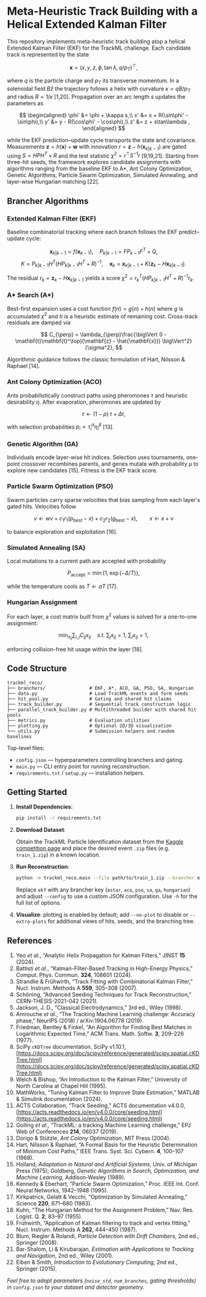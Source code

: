 # Meta-Heuristic Track Building with a Helical Extended Kalman Filter

This repository implements meta-heuristic track building atop a helical Extended Kalman Filter (EKF) for the TrackML challenge.
Each candidate track is represented by the state

$$
\mathbf{x} = (x, y, z, \phi, \tan\lambda, q/p_T)^{\top},
$$

where $q$ is the particle charge and $p_T$ its transverse momentum. In a solenoidal field $B\hat{z}$ the trajectory follows a
helix with curvature $\kappa = qB/p_T$ and radius $R = 1/\kappa$ [1,20]. Propagation over an arc length $s$ updates the
parameters as

$$
\begin{aligned}
\phi' &= \phi + \kappa s,\\
x' &= x + R(\sin\phi' - \sin\phi),\\
y' &= y - R(\cos\phi' - \cos\phi),\\
z' &= z + s\tan\lambda ,
\end{aligned}
$$

while the EKF prediction–update cycle transports the state and covariance.
Measurements $\mathbf{z}=h(\mathbf{x})+\mathbf{w}$ with innovation $r=\mathbf{z}-h(\mathbf{x}_{k|k-1})$ are gated using $S = H P H^T + R$ and the test statistic $\chi^2 = r^\top S^{-1} r$ [9,19,21]. Starting from three-hit seeds, the framework explores candidate assignments with algorithms ranging from the baseline EKF to A*, Ant Colony Optimization, Genetic Algorithms, Particle Swarm Optimization, Simulated Annealing, and layer-wise Hungarian matching [22].

## Brancher Algorithms

### Extended Kalman Filter (EKF)

Baseline combinatorial tracking where each branch follows the EKF predict–update cycle:

$$
\mathbf{x}_{k|k-1} = f(\mathbf{x}_{k-1}), \quad P_{k|k-1} = F P_{k-1} F^T + Q,
$$
$$
K = P_{k|k-1} H^T (H P_{k|k-1} H^T + R)^{-1}, \quad \mathbf{x}_k = \mathbf{x}_{k|k-1} + K(\mathbf{z}_k - H\mathbf{x}_{k|k-1}).
$$

The residual $r_k = \mathbf{z}_k - H\mathbf{x}_{k|k-1}$ yields a score $\chi^2 = r_k^T (H P_{k|k-1} H^T + R)^{-1} r_k$.

### A\* Search (A\*)

Best-first expansion uses a cost function $f(n) = g(n) + h(n)$ where $g$ is accumulated $\chi^2$ and $h$ is a heuristic estimate of remaining cost. Cross-track residuals are damped via

$$
C_{\perp} = \lambda_{\perp}\frac{\big\Vert (I - \mathbf{t}\mathbf{t}^\top)(\mathbf{z} - \hat{\mathbf{x}}) \big\Vert^2}{\sigma^2},
$$

Algorithmic guidance follows the classic formulation of Hart, Nilsson & Raphael [14].

### Ant Colony Optimization (ACO)

Ants probabilistically construct paths using pheromones $\tau$ and heuristic desirability $\eta$. After evaporation, pheromones are updated by

$$
\tau \leftarrow (1 - \rho)\,\tau + \Delta\tau,
$$

with selection probabilities $p_i \propto \tau_i^{\alpha} \eta_i^{\beta}$ [13].

### Genetic Algorithm (GA)

Individuals encode layer-wise hit indices. Selection uses tournaments, one-point crossover recombines parents, and genes mutate with probability $\mu$ to explore new candidates [15]. Fitness is the EKF track score.

### Particle Swarm Optimization (PSO)

Swarm particles carry sparse velocities that bias sampling from each layer's gated hits. Velocities follow

$$
v \leftarrow w v + c_1 r_1 (p_{\mathrm{best}} - x) + c_2 r_2 (g_{\mathrm{best}} - x), \qquad x \leftarrow x + v
$$

to balance exploration and exploitation [16].

### Simulated Annealing (SA)

Local mutations to a current path are accepted with probability

$$
P_{\mathrm{accept}} = \min\{1, \exp(-\Delta/T)\},
$$

while the temperature cools as $T \leftarrow \alpha T$ [17].

### Hungarian Assignment

For each layer, a cost matrix built from $\chi^2$ values is solved for a one-to-one assignment:

$$
\min_{x_{ij}} \sum_{i,j} C_{ij} x_{ij} \quad \text{s.t.}\; \sum_j x_{ij}=1,\; \sum_i x_{ij}=1,
$$

enforcing collision-free hit usage within the layer [18].

## Code Structure

```text
trackml_reco/
├── branchers/                # EKF, A*, ACO, GA, PSO, SA, Hungarian
├── data.py                   # Load TrackML events and form seeds
├── hit_pool.py               # Gating and shared hit claims
├── track_builder.py          # Sequential track construction logic
├── parallel_track_builder.py # Multithreaded builder with shared hit pools
├── metrics.py                # Evaluation utilities
├── plotting.py               # Optional 2D/3D visualisation
└── utils.py                  # Submission helpers and random baselines
```

Top-level files:

* `config.json` — hyperparameters controlling branchers and gating.
* `main.py` — CLI entry point for running reconstruction.
* `requirements.txt` / `setup.py` — installation helpers.

## Getting Started

1. **Install Dependencies**:

    ```bash
    pip install -r requirements.txt
    ```

2. **Download Dataset**:

     Obtain the TrackML Particle Identification dataset from the
     [Kaggle competition page](https://www.kaggle.com/competitions/trackml-particle-identification/rules)
     and place the desired event ``.zip`` files (e.g. ``train_1.zip``) in a known location.

3. **Run Reconstruction**:

     ```bash
     python -m trackml_reco.main --file path/to/train_1.zip --brancher ekf --pt 2.0
     ```

     Replace ``ekf`` with any brancher key (``astar``, ``aco``, ``pso``, ``sa``,
     ``ga``, ``hungarian``) and adjust ``--config`` to use a custom
     JSON configuration.  Use ``-h`` for the full list of options.

4. **Visualize**: plotting is enabled by default; add ``--no-plot`` to disable or ``--extra-plots`` for additional views of hits, seeds, and the branching tree.

## References

1. Yeo _et al._, “Analytic Helix Propagation for Kalman Filters,” JINST **15** (2024).
2. Battisti _et al._, “Kalman-Filter-Based Tracking in High-Energy Physics,” Comput. Phys. Commun. **324**, 108601 (2024).
3. Strandlie & Frühwirth, “Track Fitting with Combinatorial Kalman Filter,” Nucl. Instrum. Methods A **559**, 305–308 (2007).
4. Schöning, “Advanced Seeding Techniques for Track Reconstruction,” CERN-THESIS-2021-042 (2021).
5. Jackson, J. D., “Classical Electrodynamics,” 3rd ed., Wiley (1998).
6. Amrouche _et al._, “The Tracking Machine Learning challenge: Accuracy phase,” NeurIPS (2018) / arXiv:1904.06778 (2019).
7. Friedman, Bentley & Finkel, “An Algorithm for Finding Best Matches in Logarithmic Expected Time,” ACM Trans. Math. Softw. **3**, 209–226 (1977).
8. SciPy `cKDTree` documentation, SciPy v1.10.1, [https://docs.scipy.org/doc/scipy/reference/generated/scipy.spatial.cKDTree.html](https://docs.scipy.org/doc/scipy/reference/generated/scipy.spatial.cKDTree.html)
9. Welch & Bishop, “An Introduction to the Kalman Filter,” University of North Carolina at Chapel Hill (1995).
10. MathWorks, “Tuning Kalman Filter to Improve State Estimation,” MATLAB & Simulink documentation (2024).
11. ACTS Collaboration, “Track Seeding,” ACTS documentation v4.0.0, [https://acts.readthedocs.io/en/v4.0.0/core/seeding.html](https://acts.readthedocs.io/en/v4.0.0/core/seeding.html)
12. Golling _et al._, “TrackML: a tracking Machine Learning challenge,” EPJ Web of Conferences **214**, 06037 (2019).
13. Dorigo & Stützle, _Ant Colony Optimization_, MIT Press (2004).
14. Hart, Nilsson & Raphael, “A Formal Basis for the Heuristic Determination of Minimum Cost Paths,” IEEE Trans. Syst. Sci. Cybern. **4**, 100–107 (1968).
15. Holland, _Adaptation in Natural and Artificial Systems_, Univ. of Michigan Press (1975); Goldberg, _Genetic Algorithms in Search, Optimization, and Machine Learning_, Addison‑Wesley (1989).
16. Kennedy & Eberhart, “Particle Swarm Optimization,” Proc. IEEE Int. Conf. Neural Networks, 1942–1948 (1995).
17. Kirkpatrick, Gelatt & Vecchi, “Optimization by Simulated Annealing,” Science **220**, 671–680 (1983).
18. Kuhn, “The Hungarian Method for the Assignment Problem,” Nav. Res. Logist. Q. **2**, 83–97 (1955).
19. Frühwirth, “Application of Kalman filtering to track and vertex fitting,” Nucl. Instrum. Methods A **262**, 444–450 (1987).
20. Blum, Riegler & Rolandi, _Particle Detection with Drift Chambers_, 2nd ed., Springer (2008).
21. Bar-Shalom, Li & Kirubarajan, _Estimation with Applications to Tracking and Navigation_, 2nd ed., Wiley (2001).
22. Eiben & Smith, _Introduction to Evolutionary Computing_, 2nd ed., Springer (2015).

_Feel free to adapt parameters (`noise_std`, `num_branches`, gating thresholds) in `config.json` to your dataset and detector geometry._

